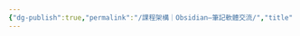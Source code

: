 ```yaml
---
{"dg-publish":true,"permalink":"/課程架構｜Obsidian–筆記軟體交流/","title":"課程架構｜Obsidian–筆記軟體交流","tags":["🎯學習歷程檔案","📝數位工具交流beta","self_learing","🪨自籌Obsidian工作坊","📋我的專案"],"noteIcon":"3","created":"2025-06-18T13:37:29.064+08:00","updated":"2025-06-18T13:37:41.981+08:00"}
---
```




